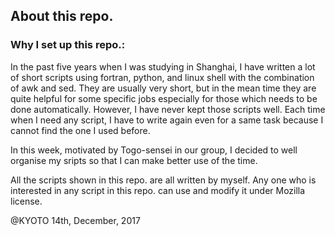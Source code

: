 ## About this repo. 

### Why I set up this repo.:

In the past five years when I was studying in Shanghai, I have written a lot of short scripts using fortran, python, and linux shell with the combination of awk and sed. They are usually very short, but in the mean time they are quite helpful for some specific jobs especially for those which needs to be done automatically. However, I have never kept those scripts well. Each time when I need any script, I have to write again even for a same task because I cannot find the one I used before.

In this week, motivated by Togo-sensei in our group, I decided to well organise my sripts so that I can make better use of the time.

All the scripts shown in this repo. are all written by myself. Any one who is interested in any script in this repo. can use and modify it under Mozilla license.

@KYOTO
14th, December, 2017 
